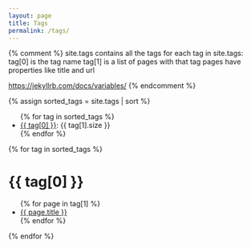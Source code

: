 ```yaml
---
layout: page
title: Tags
permalink: /tags/
---
```


{% comment %}
site.tags contains all the tags
for each tag in site.tags:
  tag[0] is the tag name
  tag[1] is a list of pages with that tag
pages have properties like title and url

https://jekyllrb.com/docs/variables/
{% endcomment %}

{% assign sorted_tags = site.tags | sort %}
<ul>
{% for tag in sorted_tags %}
<li><a href="/tags/#{{ tag[0] }}">{{ tag[0] }}</a>: {{ tag[1].size }}</li>
{% endfor %}
</ul>
{% for tag in sorted_tags %}
<div id="{{ tag[0] }}"><h1 class="post-title">{{ tag[0] }}</h1></div>
<ul>
{% for page in tag[1] %}
<li><a href="{{ page.url }}">{{ page.title }}</a></li>
{% endfor %}
</ul>
{% endfor %}



